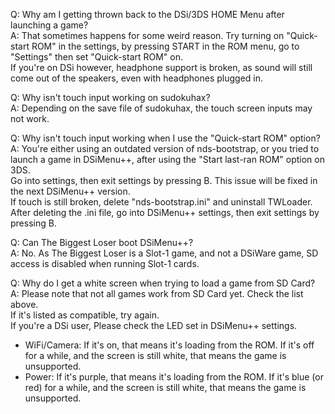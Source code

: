 Q: Why am I getting thrown back to the DSi/3DS HOME Menu after launching a game?    
A: That sometimes happens for some weird reason. Try turning on "Quick-start ROM" in the settings, by pressing START in the ROM menu, go to "Settings" then set "Quick-start ROM" on.    
If you're on DSi however, headphone support is broken, as sound will still come out of the speakers, even with headphones plugged in.

Q: Why isn't touch input working on sudokuhax?    
A: Depending on the save file of sudokuhax, the touch screen inputs may not work.

Q: Why isn't touch input working when I use the "Quick-start ROM" option?    
A: You're either using an outdated version of nds-bootstrap, or you tried to launch a game in DSiMenu++, after using the "Start last-ran ROM" option on 3DS.    
Go into settings, then exit settings by pressing B. This issue will be fixed in the next DSiMenu++ version.    
If touch is still broken, delete "nds-bootstrap.ini" and uninstall TWLoader.    
After deleting the .ini file, go into DSiMenu++ settings, then exit settings by pressing B.    

Q: Can The Biggest Loser boot DSiMenu++?    
A: No. As The Biggest Loser is a Slot-1 game, and not a DSiWare game, SD access is disabled when running Slot-1 cards.

Q: Why do I get a white screen when trying to load a game from SD Card?    
A: Please note that not all games work from SD Card yet. Check the list above.    
If it's listed as compatible, try again.    
If you're a DSi user, Please check the LED set in DSiMenu++ settings.    
* WiFi/Camera: If it's on, that means it's loading from the ROM. If it's off for a while, and the screen is still white, that means the game is unsupported.
* Power: If it's purple, that means it's loading from the ROM. If it's blue (or red) for a while, and the screen is still white, that means the game is unsupported.